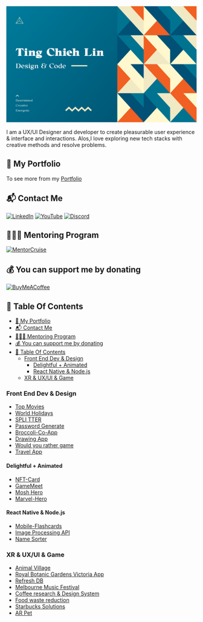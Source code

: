 <img src='./img/TCL_Header.png' alt='TCL-header'/>

I am a UX/UI Designer and developer to create pleasurable user experience & interface and interactions. Alos,I love exploring new tech stacks with creative methods and resolve problems.

## 💼 My Portfolio

To see more from my [Portfolio](https://tingchiehlin.com/)

## 📬 Contact Me

[![LinkedIn](https://img.shields.io/badge/LinkedIn-%230077B5.svg?logo=linkedin&logoColor=white)](https://www.linkedin.com/in/cooloojayoo/)
[![YouTube](https://img.shields.io/badge/YouTube-%23FF0000.svg?logo=YouTube&logoColor=white)](https://www.youtube.com/@jaylinxr)
[![Discord](https://img.shields.io/badge/Discord-%237289DA.svg?logo=discord&logoColor=white)](https://discord.com/invite/vJtN5QtQtP)

## 🧑🏼‍🏫 Mentoring Program

<a href="https://mentorcruise.com/mentor/tingchiehlin/" target="_blank" rel="noopener noreferrer">
<img src="https://cdn.mentorcruise.com/img/banner/navy-booking-badge.svg" width="240" alt="MentorCruise">
</a>

## 💰 You can support me by donating

[![BuyMeACoffee](https://img.shields.io/badge/Buy%20Me%20a%20Coffee-ffdd00?style=for-the-badge&logo=buy-me-a-coffee&logoColor=black)](https://www.buymeacoffee.com/tingchiehlin)

## 📖 Table Of Contents

- [💼 My Portfolio](#-my-portfolio)
- [📬 Contact Me](#-contact-me)
- [🧑🏼‍🏫 Mentoring Program](#-mentoring-program)
- [💰 You can support me by donating](#-you-can-support-me-by-donating)
- [📖 Table Of Contents](#-table-of-contents)
  - [Front End Dev \& Design](#front-end-dev--design)
    - [Delightful + Animated](#delightful--animated)
    - [React Native \& Node.js](#react-native--nodejs)
  - [XR \& UX/UI \& Game](#xr--uxui--game)

### Front End Dev & Design

- [Top Movies](https://github.com/TingChiehLin/top-movies)
- [World Holidays](https://github.com/TingChiehLin/world-holidays)
- [SPLI TTER](https://github.com/TingChiehLin/spli-tter-ui)
- [Password Generate](https://github.com/TingChiehLin/password-generator)
- [Broccoli-Co-App](https://github.com/TingChiehLin/Broccoli-Co-App)
- [Drawing App](https://github.com/TingChiehLin/drawing-board)
- [Would you rather game](https://github.com/TingChiehLin/Would-You-Rather-Game)
- [Travel App](https://github.com/TingChiehLin/Travel-App)

#### Delightful + Animated

- [NFT-Card](https://github.com/TingChiehLin/nft-card)
- [GameMeet](https://gamemeet.vercel.app/)
- [Mosh Hero](https://github.com/TingChiehLin/mosh_hero)
- [Marvel-Hero](https://github.com/TingChiehLin/marvel-hero)

#### React Native & Node.js

- [Mobile-Flashcards](https://github.com/TingChiehLin/Mobile-Flashcards)
- [Image Processing API](https://github.com/TingChiehLin/image-processing-api)
- [Name Sorter](https://github.com/TingChiehLin/name-sorter)

### XR & UX/UI & Game

- [Animal Village](https://tingchiehlin.com/animalvillage)
- [Royal Botanic Gardens Victoria App](https://tingchiehlin.com/royalbotanicgarden)
- [Refresh DB](https://github.com/TingChiehLin/ux-challenge-refresh-db)
- [Melbourne Music Festival](https://tingchiehlin.com/musicfestival)
- [Coffee research & Design System](https://tingchiehlin.com/coffeeresearch)
- [Food waste reduction](https://tingchiehlin.com/foodwaste)
- [Starbucks Solutions](https://tingchiehlin.com/startbucks)
- [AR Pet](https://tingchiehlin.com/arpet)
